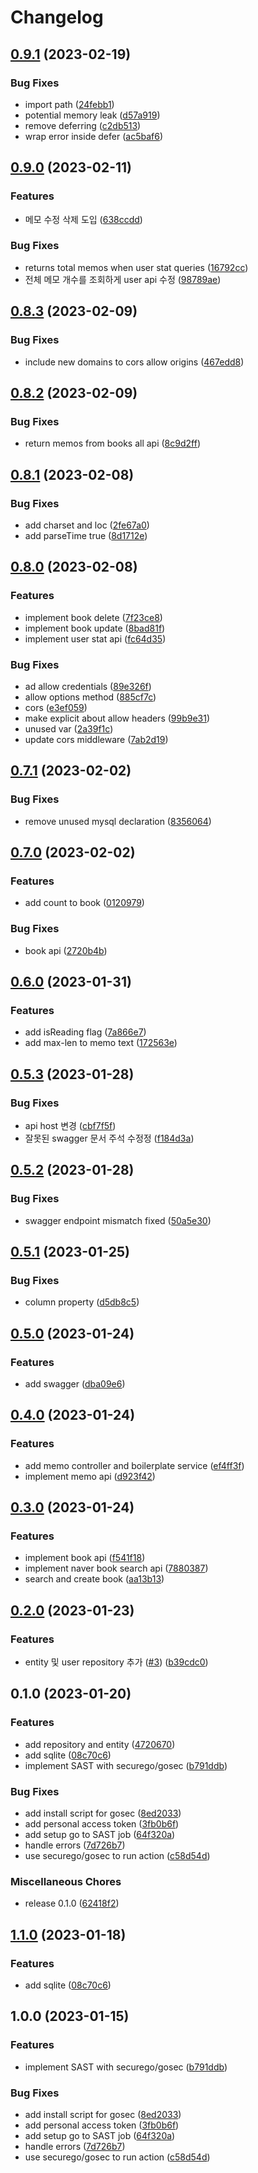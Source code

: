 # Changelog

## [0.9.1](https://github.com/Nexters/book/compare/v0.9.0...v0.9.1) (2023-02-19)


### Bug Fixes

* import path ([24febb1](https://github.com/Nexters/book/commit/24febb131f3ad7a3adf88c4c7a376e5665130dc9))
* potential memory leak ([d57a919](https://github.com/Nexters/book/commit/d57a919bdd0d3cb5a90473caad17679cba088574))
* remove deferring ([c2db513](https://github.com/Nexters/book/commit/c2db5138532fde2fecc98e7edb864852181929ce))
* wrap error inside defer ([ac5baf6](https://github.com/Nexters/book/commit/ac5baf617c999953c3dd62b37c01145623c823c8))

## [0.9.0](https://github.com/Nexters/book/compare/v0.8.3...v0.9.0) (2023-02-11)


### Features

* 메모 수정 삭제 도입 ([638ccdd](https://github.com/Nexters/book/commit/638ccdd1b88b34ee8d8030b0f9b3d85a4b1deb4c))


### Bug Fixes

* returns total memos when user stat queries ([16792cc](https://github.com/Nexters/book/commit/16792cce59b13b558743e552314b34fd7e39c09d))
* 전체 메모 개수를 조회하게 user api 수정 ([98789ae](https://github.com/Nexters/book/commit/98789ae136a0914c1afa82e6e968e6f8962d634e))

## [0.8.3](https://github.com/Nexters/book/compare/v0.8.2...v0.8.3) (2023-02-09)


### Bug Fixes

* include new domains to cors allow origins ([467edd8](https://github.com/Nexters/book/commit/467edd80bcefb4dc2fa25f00c54c1d6e18ad8e00))

## [0.8.2](https://github.com/Nexters/book/compare/v0.8.1...v0.8.2) (2023-02-09)


### Bug Fixes

* return memos from books all api ([8c9d2ff](https://github.com/Nexters/book/commit/8c9d2ffb11576638199e9b7cc8da55a775e1d7e4))

## [0.8.1](https://github.com/Nexters/book/compare/v0.8.0...v0.8.1) (2023-02-08)


### Bug Fixes

* add charset and loc ([2fe67a0](https://github.com/Nexters/book/commit/2fe67a014e76784098693102bd40ad1331f12703))
* add parseTime true ([8d1712e](https://github.com/Nexters/book/commit/8d1712e2122b098c859939f6c591fbd18144938a))

## [0.8.0](https://github.com/Nexters/book/compare/v0.7.1...v0.8.0) (2023-02-08)


### Features

* implement book delete ([7f23ce8](https://github.com/Nexters/book/commit/7f23ce8105d13be7bf18c549f813fe85db44f376))
* implement book update ([8bad81f](https://github.com/Nexters/book/commit/8bad81f8725d76c5f22398c8a871bf947967e8db))
* implement user stat api ([fc64d35](https://github.com/Nexters/book/commit/fc64d3544293d5ec1e22346f9fa2e1b1a484e7a3))


### Bug Fixes

* ad allow credentials ([89e326f](https://github.com/Nexters/book/commit/89e326f81426215b57d0898ab6cad498047a3b4a))
* allow options method ([885cf7c](https://github.com/Nexters/book/commit/885cf7ccdd5ca44ec9e4001b9090113d7d741bdd))
* cors ([e3ef059](https://github.com/Nexters/book/commit/e3ef059e932fc441d9750ed1e5d036f2db3bc3c9))
* make explicit about allow headers ([99b9e31](https://github.com/Nexters/book/commit/99b9e31982de192fafcd3006e176a3b9f4572b49))
* unused var ([2a39f1c](https://github.com/Nexters/book/commit/2a39f1c1acaf0de0398a45d17f9ddb75bb0b39a2))
* update cors middleware ([7ab2d19](https://github.com/Nexters/book/commit/7ab2d19364ffd1a5e5c6a3326442f9f636b057d9))

## [0.7.1](https://github.com/Nexters/book/compare/v0.7.0...v0.7.1) (2023-02-02)


### Bug Fixes

* remove unused mysql declaration ([8356064](https://github.com/Nexters/book/commit/8356064e56d353073f9641bc02d7e42cde908003))

## [0.7.0](https://github.com/Nexters/book/compare/v0.6.0...v0.7.0) (2023-02-02)


### Features

* add count to book ([0120979](https://github.com/Nexters/book/commit/0120979b2d07be944fe046eecdfc0dab0d8ae28b))


### Bug Fixes

* book api ([2720b4b](https://github.com/Nexters/book/commit/2720b4b850ad170255fd2c8d514d25ac34aa1fe2))

## [0.6.0](https://github.com/Nexters/book/compare/v0.5.3...v0.6.0) (2023-01-31)


### Features

* add isReading flag ([7a866e7](https://github.com/Nexters/book/commit/7a866e7d49574c729758f05755095e99dcd3c10b))
* add max-len to memo text ([172563e](https://github.com/Nexters/book/commit/172563e2e79b09fddf84f86f2e9b9a902bdb33d8))

## [0.5.3](https://github.com/Nexters/book/compare/v0.5.2...v0.5.3) (2023-01-28)


### Bug Fixes

* api host 변경 ([cbf7f5f](https://github.com/Nexters/book/commit/cbf7f5fca5bc6d63d1b8d7abd50a1e475c3dbf30))
* 잘못된 swagger 문서 주석 수정정 ([f184d3a](https://github.com/Nexters/book/commit/f184d3a2f292d253ab3531ee6878a5407ad39f42))

## [0.5.2](https://github.com/Nexters/book/compare/v0.5.1...v0.5.2) (2023-01-28)


### Bug Fixes

* swagger endpoint mismatch fixed ([50a5e30](https://github.com/Nexters/book/commit/50a5e30e266810e1cf2a57476c3f4ca0b76d58c4))

## [0.5.1](https://github.com/Nexters/book/compare/v0.5.0...v0.5.1) (2023-01-25)


### Bug Fixes

* column property ([d5db8c5](https://github.com/Nexters/book/commit/d5db8c5537c16901dc275fc3bfa6309e6fe9e31d))

## [0.5.0](https://github.com/Nexters/book/compare/v0.4.0...v0.5.0) (2023-01-24)


### Features

* add swagger ([dba09e6](https://github.com/Nexters/book/commit/dba09e62709413b6ecc44a3c582933467e2a9cab))

## [0.4.0](https://github.com/Nexters/book/compare/v0.3.0...v0.4.0) (2023-01-24)


### Features

* add memo controller and boilerplate service ([ef4ff3f](https://github.com/Nexters/book/commit/ef4ff3f472e33d0c26d3487ce81b057b1e5affad))
* implement memo api ([d923f42](https://github.com/Nexters/book/commit/d923f425c85507da9efce5b356a212e4311a2351))

## [0.3.0](https://github.com/Nexters/book/compare/v0.2.0...v0.3.0) (2023-01-24)


### Features

* implement book api ([f541f18](https://github.com/Nexters/book/commit/f541f18a3e3aa27d85f81e505b105262dff9bf90))
* implement naver book search api ([7880387](https://github.com/Nexters/book/commit/7880387f73d5e55a61e0433dcfcbbcf162aa642c))
* search and create book ([aa13b13](https://github.com/Nexters/book/commit/aa13b139f109f98fd5147213ca17890f1f202612))

## [0.2.0](https://github.com/Nexters/book/compare/v0.1.0...v0.2.0) (2023-01-23)


### Features

* entity 및 user repository 추가 ([#3](https://github.com/Nexters/book/issues/3)) ([b39cdc0](https://github.com/Nexters/book/commit/b39cdc0c56945569d470e2c489d8bb7c92fcbe63))

## 0.1.0 (2023-01-20)


### Features

* add repository and entity ([4720670](https://github.com/Nexters/book/commit/47206702fccaadc420cbaf3ffaece92cbcf976cc))
* add sqlite ([08c70c6](https://github.com/Nexters/book/commit/08c70c6a07e6cb1faa7aea71bf47087414016f0e))
* implement SAST with securego/gosec ([b791ddb](https://github.com/Nexters/book/commit/b791ddbe381851f9f5cb04ccd41f96dbd20f180f))


### Bug Fixes

* add install script for gosec ([8ed2033](https://github.com/Nexters/book/commit/8ed20334da7c56034b6ba5d45be05c602ae67cf5))
* add personal access token ([3fb0b6f](https://github.com/Nexters/book/commit/3fb0b6fde35bd768b212f1778e0011df7b50b2b3))
* add setup go to SAST job ([64f320a](https://github.com/Nexters/book/commit/64f320a4cc4b780a042ab429fab42a90237fd7ff))
* handle errors ([7d726b7](https://github.com/Nexters/book/commit/7d726b76ec51dfb90a49bd6571ab818985b261f9))
* use securego/gosec to run action ([c58d54d](https://github.com/Nexters/book/commit/c58d54d87bdb63b6ace819c808f878fc036b0d40))


### Miscellaneous Chores

* release 0.1.0 ([62418f2](https://github.com/Nexters/book/commit/62418f220dede2c77d3bfa4c8808130065978789))

## [1.1.0](https://github.com/chaewonkong/go-template/compare/v1.0.0...v1.1.0) (2023-01-18)


### Features

* add sqlite ([08c70c6](https://github.com/chaewonkong/go-template/commit/08c70c6a07e6cb1faa7aea71bf47087414016f0e))

## 1.0.0 (2023-01-15)


### Features

* implement SAST with securego/gosec ([b791ddb](https://github.com/chaewonkong/go-template/commit/b791ddbe381851f9f5cb04ccd41f96dbd20f180f))


### Bug Fixes

* add install script for gosec ([8ed2033](https://github.com/chaewonkong/go-template/commit/8ed20334da7c56034b6ba5d45be05c602ae67cf5))
* add personal access token ([3fb0b6f](https://github.com/chaewonkong/go-template/commit/3fb0b6fde35bd768b212f1778e0011df7b50b2b3))
* add setup go to SAST job ([64f320a](https://github.com/chaewonkong/go-template/commit/64f320a4cc4b780a042ab429fab42a90237fd7ff))
* handle errors ([7d726b7](https://github.com/chaewonkong/go-template/commit/7d726b76ec51dfb90a49bd6571ab818985b261f9))
* use securego/gosec to run action ([c58d54d](https://github.com/chaewonkong/go-template/commit/c58d54d87bdb63b6ace819c808f878fc036b0d40))
